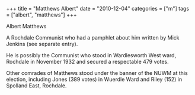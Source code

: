 +++
title = "Matthews Albert"
date = "2010-12-04"
categories = ["m"]
tags = ["albert", "matthews"]
+++

Albert Matthews

A Rochdale Communist who had a pamphlet about him written by Mick Jenkins (see separate entry).

He is possibly the Communist who stood in Wardlesworth West ward, Rochdale in November 1932 and secured a respectable 479 votes.

Other comrades of Matthews stood under the banner of the NUWM at this election, including Jones (389 votes) in Wuerdle Ward and Riley (152) in Spolland East, Rochdale.
